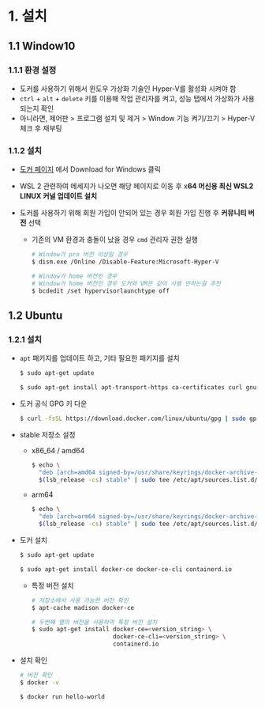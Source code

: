 # 1. 설치

## 1.1 Window10

### 1.1.1 환경 설정

- 도커를 사용하기 위해서 윈도우 가상화 기술인 Hyper-V를 활성화 시켜야 함
- `ctrl` + `alt` + `delete` 키를 이용해 작업 관리자를 켜고, 성능 탭에서 가상화가 사용되는지 확인
- 아니라면, 제어판 > 프로그램 설치 및 제거 > Window 기능  켜기/끄기 > Hyper-V 체크 후 재부팅

### 1.1.2 설치

- [도커 페이지](https://www.docker.com/get-started) 에서 Download for Windows 클릭
- WSL 2 관련하여 메세지가 나오면 해당 페이지로 이동 후 x**64 머신용 최신 WSL2 LINUX 커널 업데이트 설치**
- 도커를 사용하기 위해 회원 가입이 안되어 있는 경우 회원 가입 진행 후 **커뮤니티 버전** 선택

  - 기존의 VM 환경과 충돌이 났을 경우 `cmd` 관리자 권한 실행

    ```bash
    # Window가 pro 버전 이상일 경우
    $ dism.exe /Online /Disable-Feature:Microsoft-Hyper-V
    
    # Window가 home 버전인 경우
    # Window가 home 버전인 경우 도커와 VM은 같이 사용 안하는걸 추천
    $ bcdedit /set hypervisorlaunchtype off
    ```


## 1.2 Ubuntu

### 1.2.1 설치

- `apt` 패키지를 업데이트 하고, 기타 필요한 패키지를 설치

  ```bash
  $ sudo apt-get update
  
  $ sudo apt-get install apt-transport-https ca-certificates curl gnupg lsb-release
  ```

- 도커 공식 GPG 키 다운

  ```bash
  $ curl -fsSL https://download.docker.com/linux/ubuntu/gpg | sudo gpg --dearmor -o /usr/share/keyrings/docker-archive-keyring.gpg
  ```

- stable 저장소 설정

  - x86_64 / amd64

    ```bash
    $ echo \
      "deb [arch=amd64 signed-by=/usr/share/keyrings/docker-archive-keyring.gpg] https://download.docker.com/linux/ubuntu \
      $(lsb_release -cs) stable" | sudo tee /etc/apt/sources.list.d/docker.list > /dev/null
    ```

  - arm64

    ```bash
    $ echo \
      "deb [arch=arm64 signed-by=/usr/share/keyrings/docker-archive-keyring.gpg] https://download.docker.com/linux/ubuntu \
      $(lsb_release -cs) stable" | sudo tee /etc/apt/sources.list.d/docker.list > /dev/null
    ```

- 도커 설치

  ```bash
  $ sudo apt-get update
  
  $ sudo apt-get install docker-ce docker-ce-cli containerd.io
  ```

  - 특정 버전 설치

    ```bash
    # 저장소에서 사용 가능한 버전 확인
    $ apt-cache madison docker-ce
    
    # 두번째 열의 버전을 사용하여 특정 버전 설치
    $ sudo apt-get install docker-ce=<version_string> \
    	   				   docker-ce-cli=<version_string> \
       				       containerd.io
    ```

- 설치 확인

  ```bash
  # 버전 확인
  $ docker -v
  
  $ docker run hello-world
  ```

  


